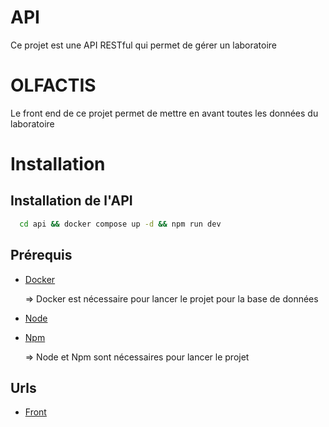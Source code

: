 # API

Ce projet est une API RESTful qui permet de gérer un laboratoire

# OLFACTIS

Le front end de ce projet permet de mettre en avant toutes les données du laboratoire

# Installation

## Installation de l'API

```bash
  cd api && docker compose up -d && npm run dev
```

## Prérequis

- [Docker](https://docs.docker.com/get-docker/)

    => Docker est nécessaire pour lancer le projet pour la base de données

- [Node](https://nodejs.org/en/)
- [Npm](https://www.npmjs.com/)

    => Node et Npm sont nécessaires pour lancer le projet

## Urls

- [Front](http://localhost:5173)